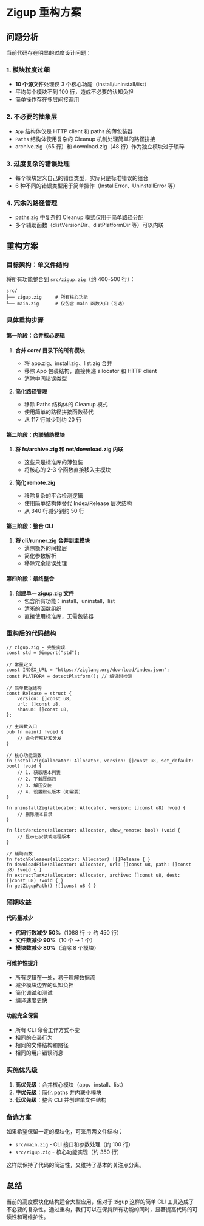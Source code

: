 # Zigup 重构方案

## 问题分析

当前代码存在明显的过度设计问题：

### 1. 模块粒度过细

- **10 个源文件**处理仅 3 个核心功能（install/uninstall/list）
- 平均每个模块不到 100 行，造成不必要的认知负担
- 简单操作存在多层间接调用

### 2. 不必要的抽象层

- `App` 结构体仅是 HTTP client 和 paths 的薄包装器
- `Paths` 结构体使用复杂的 Cleanup 机制处理简单的路径拼接
- archive.zig（65 行）和 download.zig（48 行）作为独立模块过于琐碎

### 3. 过度复杂的错误处理

- 每个模块定义自己的错误类型，实际只是标准错误的组合
- 6 种不同的错误类型用于简单操作（InstallError、UninstallError 等）

### 4. 冗余的路径管理

- paths.zig 中复杂的 Cleanup 模式仅用于简单路径分配
- 多个辅助函数（distVersionDir、distPlatformDir 等）可以内联

## 重构方案

### 目标架构：单文件结构

将所有功能整合到 `src/zigup.zig`（约 400-500 行）：

```
src/
├── zigup.zig     # 所有核心功能
└── main.zig      # 仅包含 main 函数入口（可选）
```

### 具体重构步骤

#### 第一阶段：合并核心逻辑

1. **合并 core/ 目录下的所有模块**

   - 将 app.zig、install.zig、list.zig 合并
   - 移除 App 包装结构，直接传递 allocator 和 HTTP client
   - 消除中间错误类型

2. **简化路径管理**
   - 移除 Paths 结构体的 Cleanup 模式
   - 使用简单的路径拼接函数替代
   - 从 117 行减少到约 20 行

#### 第二阶段：内联辅助模块

1. **将 fs/archive.zig 和 net/download.zig 内联**

   - 这些只是标准库的薄包装
   - 将核心的 2-3 个函数直接移入主模块

2. **简化 remote.zig**
   - 移除复杂的平台检测逻辑
   - 使用简单结构体替代 Index/Release 层次结构
   - 从 340 行减少到约 50 行

#### 第三阶段：整合 CLI

1. **将 cli/runner.zig 合并到主模块**
   - 消除额外的间接层
   - 简化参数解析
   - 移除冗余错误处理

#### 第四阶段：最终整合

1. **创建单一 zigup.zig 文件**
   - 包含所有功能：install、uninstall、list
   - 清晰的函数组织
   - 直接使用标准库，无需包装器

### 重构后的代码结构

```zig
// zigup.zig - 完整实现
const std = @import("std");

// 常量定义
const INDEX_URL = "https://ziglang.org/download/index.json";
const PLATFORM = detectPlatform(); // 编译时检测

// 简单数据结构
const Release = struct {
    version: []const u8,
    url: []const u8,
    shasum: []const u8,
};

// 主函数入口
pub fn main() !void {
    // 命令行解析和分发
}

// 核心功能函数
fn installZig(allocator: Allocator, version: []const u8, set_default: bool) !void {
    // 1. 获取版本列表
    // 2. 下载压缩包
    // 3. 解压安装
    // 4. 设置默认版本（如需要）
}

fn uninstallZig(allocator: Allocator, version: []const u8) !void {
    // 删除版本目录
}

fn listVersions(allocator: Allocator, show_remote: bool) !void {
    // 显示已安装或远程版本
}

// 辅助函数
fn fetchReleases(allocator: Allocator) ![]Release { }
fn downloadFile(allocator: Allocator, url: []const u8, path: []const u8) !void { }
fn extractTarXz(allocator: Allocator, archive: []const u8, dest: []const u8) !void { }
fn getZigupPath() ![]const u8 { }
```

### 预期收益

#### 代码量减少

- **代码行数减少 50%**（1088 行 → 约 450 行）
- **文件数减少 90%**（10 个 → 1 个）
- **模块数减少 80%**（消除 8 个模块）

#### 可维护性提升

- 所有逻辑在一处，易于理解数据流
- 减少模块边界的认知负担
- 简化调试和测试
- 编译速度更快

#### 功能完全保留

- 所有 CLI 命令工作方式不变
- 相同的安装行为
- 相同的文件结构和路径
- 相同的用户错误消息

### 实施优先级

1. **高优先级**：合并核心模块（app、install、list）
2. **中优先级**：简化 paths 并内联小模块
3. **低优先级**：整合 CLI 并创建单文件结构

### 备选方案

如果希望保留一定的模块化，可采用两文件结构：

- `src/main.zig` - CLI 接口和参数处理（约 100 行）
- `src/zigup.zig` - 核心功能实现（约 350 行）

这样既保持了代码的简洁性，又维持了基本的关注点分离。

## 总结

当前的高度模块化结构适合大型应用，但对于 zigup 这样的简单 CLI 工具造成了不必要的复杂性。通过重构，我们可以在保持所有功能的同时，显著提高代码的可读性和可维护性。
